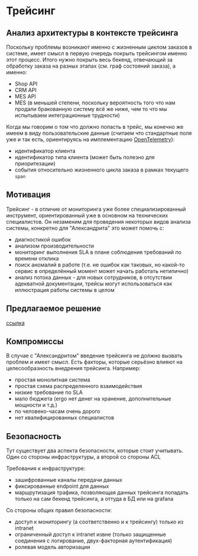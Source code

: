 # Трейсинг

## Анализ архитектуры в контексте трейсинга

Поскольку проблемы возникают именно с жизненным циклом заказов в системе, имеет смысл в первую очередь покрыть трейсингом именно этот процесс. Итого нужно покрыть весь бекенд, отвечающий за обработку заказа на разных этапах (см. граф состояний заказа), а именно:

- Shop API
- CRM API
- MES API
- MES (в меньшей степени, поскольку вероятность того что нам продали бракованную систему всё же ниже, чем то что мы испытываем интеграционные трудности)

Когда мы говорим о том что должно попасть в трейс, мы конечно же имеем в виду пользовательские данные (считаем что стандартные поля уже и так есть, ориентируясь на имплементацию [OpenTelemetry](https://opentelemetry.io/docs/concepts/signals/traces/)):

- идентификатор клиента
- идентификатор типа клиента (может быть полезно для приоритезации)
- события относительно жизненного цикла заказа в рамках текущего `span`

## Мотивация

Трейсинг - в отличие от мониторинга уже более специализированный инструмент, ориентированный уже в основном на технических специалистов. Он незаменим для проведения некоторых видов анализа системы, конкретно для "Александрита" это может помочь с:

- диагностикой ошибок
- анализом производительности
- мониторинг выполнения SLA в плане соблюдения требований по времени отклика
- поиск аномалий в работе (т.е. не ошибок как таковых, но какой-то сервис в определённый момент может начать работать нетипично)
- анализ потока данных - для новых сотрудников, в отсутствии адекватной документации, трейсы могут использоваться как иллюстрация работы системы в целом

## Предлагаемое решение

[ссылка](../docs/jewerly_c4_model_tracing.drawio)

## Компромиссы

В случае с "Александритом" введение трейсинга не должно вызвать проблем и имеет смысл. Есть факторы, которые серьёзно влияют на целесообразность внедрения трейсинга. Например:

- простая монолитная система
- простая схема распределенного взаимодействия
- низкие требование по SLA
- мало бюджета (ergo нет денег на хранение, дополнительные мощности и т.д.)
- по человеко-часам очень дорого
- нет квалифицированных специалистов

## Безопасность

Тут существует два аспекта безопасности, которые стоит учитывать. Один со стороны инфраструктуры, а второй со стороны ACL

Требования к инфраструктуре:

- зашифрованные каналы передачи данных
- фиксированные endpoint для данных
- маршрутизация трафика, позволяющая данных трейсинга попадать только на сам бекенд трейсинга, а оттуда в БД или на grafana

Со стороны общих правил безопасности:

- доступ к мониторингу (а соответственно и к трейсингу) только из intranet
- ограниченный доступ к intranet извне (только защищенные соединения с логирование, двух-факторная аутентификация)
- ролевая модель авторизации
